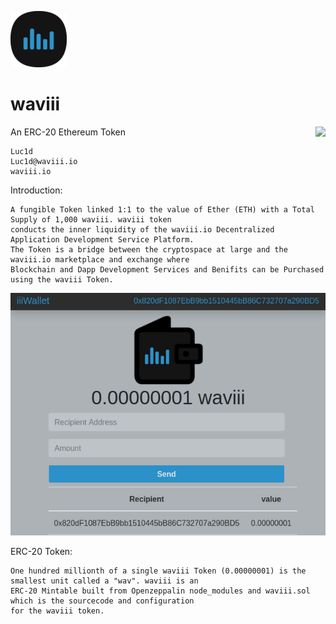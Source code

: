 ![waviii_logo](Etherscan.io/waviii_logo_small.png) 

# waviii

An ERC-20 Ethereum Token <img align="right" src="https://img.shields.io/badge/ERC--20-Compliant-%232c91c8"></a>

    Luc1d
    Luc1d@waviii.io
    waviii.io


Introduction:
    
    A fungible Token linked 1:1 to the value of Ether (ETH) with a Total Supply of 1,000 waviii. waviii token 
    conducts the inner liquidity of the waviii.io Decentralized Application Development Service Platform. 
    The Token is a bridge between the cryptospace at large and the waviii.io marketplace and exchange where 
    Blockchain and Dapp Development Services and Benifits can be Purchased using the waviii Token. 

<p align="center">
  <img src="Etherscan.io/One_Wav.png">
</p>

ERC-20 Token:   

    One hundred millionth of a single waviii Token (0.00000001) is the smallest unit called a "wav". waviii is an 
    ERC-20 Mintable built from Openzeppalin node_modules and waviii.sol which is the sourcecode and configuration 
    for the waviii token.  